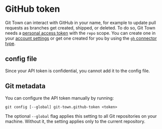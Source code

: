 # GitHub token

Git Town can interact with GitHub in your name, for example to update pull
requests as branches get created, shipped, or deleted. To do so, Git Town needs
a
[personal access token](https://docs.github.com/en/authentication/keeping-your-account-and-data-secure/creating-a-personal-access-token)
with the `repo` scope. You can create one in your
[account settings](https://github.com/settings/tokens/new) or get one created
for you by using the [`gh` connector type](github-connector.md).

## config file

Since your API token is confidential, you cannot add it to the config file.

## Git metadata

You can configure the API token manually by running:

```wrap
git config [--global] git-town.github-token <token>
```

The optional `--global` flag applies this setting to all Git repositories on
your machine. Without it, the setting applies only to the current repository.
